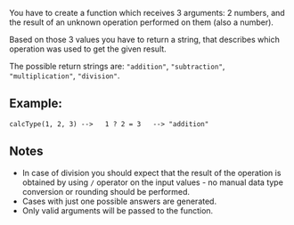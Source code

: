 You have to create a function which receives 3 arguments: 2 numbers, and the result of an unknown operation performed on them (also a number).

Based on those 3 values you have to return a string, that describes which operation was used to get the given result.

The possible return strings are:
  `"addition"`,
  `"subtraction"`,
  `"multiplication"`,
  `"division"`.

## Example:
```
calcType(1, 2, 3) -->   1 ? 2 = 3   --> "addition"
```

## Notes
* In case of division you should expect that the result of the operation is obtained by using `/` operator on the input values - no manual data type conversion or rounding should be performed.
* Cases with just one possible answers are generated.
* Only valid arguments will be passed to the function.